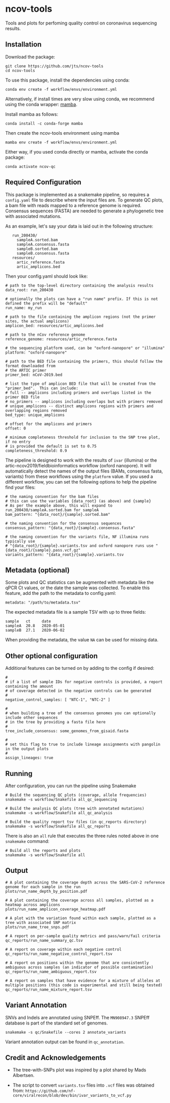 # ncov-tools

Tools and plots for perfoming quality control on coronavirus sequencing results.

## Installation

Download the package:
```
git clone https://github.com/jts/ncov-tools
cd ncov-tools
```

To use this package, install the dependencies using conda:
```
conda env create -f workflow/envs/environment.yml
```

Alternatively, if install times are very slow using conda, we recommend using
the conda wrapper: [mamba](https://github.com/TheSnakePit/mamba).

Install mamba as follows:
```
conda install -c conda-forge mamba
```

Then create the ncov-tools environment using mamba

```
mamba env create -f workflow/envs/environment.yml
```

Either way, if you used conda directly or mamba, activate the conda package:

```
conda activate ncov-qc
```

## Required Configuration

This package is implemented as a snakemake pipeline, so requires a `config.yaml` file to describe where the input files are. To generate QC plots, a bam file with reads mapped to a reference genome is required. Consensus sequences (FASTA) are needed to generate a phylogenetic tree with associated mutations.

As an example, let's say your data is laid out in the following structure:

```
   run_200430/
     sampleA.sorted.bam
     sampleA.consensus.fasta
     sampleB.sorted.bam
     sampleB.consensus.fasta
   resources/
     artic_reference.fasta
     artic_amplicons.bed
```

Then your config.yaml should look like:

```
# path to the top-level directory containing the analysis results
data_root: run_200430

# optionally the plots can have a "run name" prefix. If this is not defined the prefix will be "default"
run_name: my_run

# path to the file containing the amplicon regions (not the primer sites, the actual amplicons)
amplicon_bed: resources/artic_amplicons.bed

# path to the nCov reference genome
reference_genome: resources/artic_reference.fasta

# the sequencing platform used, can be "oxford-nanopore" or "illumina"
platform: "oxford-nanopore"

# path to the BED file containing the primers, this should follow the format downloaded from
# the ARTIC primer
primer_bed: nCoV-2019.bed

# list the type of amplicon BED file that will be created from the "primer_bed".  This can include:
# full -- amplicons including primers and overlaps listed in the primer BED file
# no_primers -- amplicons including overlaps but with primers removed
# unique_amplicons -- distinct amplicons regions with primers and overlapping regions removed
bed_type: unique_amplicons

# offset for the amplicons and primers
offset: 0

# minimum completeness threshold for inclusion to the SNP tree plot, if no entry
# is provided the default is set to 0.75
completeness_threshold: 0.9
```

The pipeline is designed to work with the results of `ivar` (illumina) or the artic-ncov2019/fieldbioinformatics workflow (oxford nanopore). It will automatically detect the names of the output files (BAMs, consensus fasta, variants) from these workflows using the `platform` value. If you used a different workflow, you can set the following options to help the pipeline find your files:

```
# the naming convention for the bam files
# this can use the variables {data_root} (as above) and {sample}
# As per the example above, this will expand to run_200430/sampleA.sorted.bam for sampleA
bam_pattern: "{data_root}/{sample}.sorted.bam"

# the naming convention for the consensus sequences
consensus_pattern: "{data_root}/{sample}.consensus.fasta"

# the naming convention for the variants file, NF illumina runs typically use
# "{data_root}/{sample}.variants.tsv and oxford nanopore runs use "{data_root}/{sample}.pass.vcf.gz"
variants_pattern: "{data_root}/{sample}.variants.tsv
```

## Metadata (optional)

Some plots and QC statistics can be augmented with metadata like the qPCR Ct values, or the date the sample was collected. To enable this feature, add the path to the metadata to config.yaml:

```
metadata: "/path/to/metadata.tsv"
```

The expected metadata file is a sample TSV with up to three fields:

```
sample   ct     date
sampleA  20.8   2020-05-01
sampleB  27.1   2020-06-02
```

When providing the metadata, the value `NA` can be used for missing data.

## Other optional configuration

Additional features can be turned on by adding to the config if desired:

```
#
# if a list of sample IDs for negative controls is provided, a report containing the amount
# of coverage detected in the negative controls can be generated
#
negative_control_samples: [ "NTC-1", "NTC-2" ]

#
# when building a tree of the consensus genomes you can optionally include other sequences
# in the tree by providing a fasta file here
#
tree_include_consensus: some_genomes_from_gisaid.fasta

#
# set this flag to true to include lineage assignments with pangolin in the output plots
#
assign_lineages: true
```

## Running

After configuration, you can run the pipeline using Snakemake

```
# Build the sequencing QC plots (coverage, allele frequencies)
snakemake -s workflow/Snakefile all_qc_sequencing

# Build the analysis QC plots (tree with annotated mutations)
snakemake -s workflow/Snakefile all_qc_analysis

# Build the quality report tsv files (in qc_reports directory) 
snakemake -s workflow/Snakefile all_qc_reports
```

There is also an  `all` rule that executes the three rules noted above in one `snakemake` command:
```
# Build all the reports and plots
snakemake -s workflow/Snakefile all
```


## Output

```
# A plot containing the coverage depth across the SARS-CoV-2 reference genome for each sample in the run
plots/run_name_depth_by_position.pdf

# A plot containing the coverage across all samples, plotted as a heatmap across amplicons
plots/run_name_amplicon_coverage_heatmap.pdf

# A plot with the variation found within each sample, plotted as a tree with associated SNP matrix
plots/run_name_tree_snps.pdf

# A report on per-sample quality metrics and pass/warn/fail criteria
qc_reports/run_name_summary_qc.tsv

# A report on coverage within each negative control
qc_reports/run_name_negative_control_report.tsv

# A report on positions within the genome that are consistently ambiguous across samples (an indicator of possible contamination)
qc_reports/run_name_ambiguous_report.tsv

# A report on samples that have evidence for a mixture of alleles at multiple positions (this code is experimental and still being tested)
qc_reports/run_name_mixture_report.tsv
```

## Variant Annotation
SNVs and Indels are annotated using SNPEff.  The `MN908947.3` SNPEff database
is part of the standard set of genomes.

```
snakemake -s qc/Snakefile --cores 2 annotate_variants
```

Variant annotation output can be found in `qc_annotation`.


## Credit and Acknowledgements

* The tree-with-SNPs plot was inspired by a plot shared by Mads Albertsen.

* The script to convert `variants.tsv` files into `.vcf` files was obtained
  from: `https://github.com/nf-core/viralrecon/blob/dev/bin/ivar_variants_to_vcf.py`

